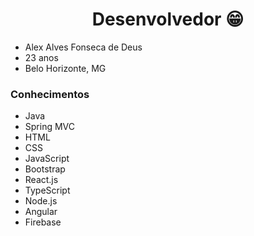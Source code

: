 <h1 align = "center"> Desenvolvedor  😁 </h1>  

- Alex Alves Fonseca de Deus
- 23 anos
- Belo Horizonte, MG

###  Conhecimentos
- Java
- Spring MVC
- HTML
- CSS
- JavaScript
- Bootstrap
- React.js
- TypeScript
- Node.js
- Angular
- Firebase
